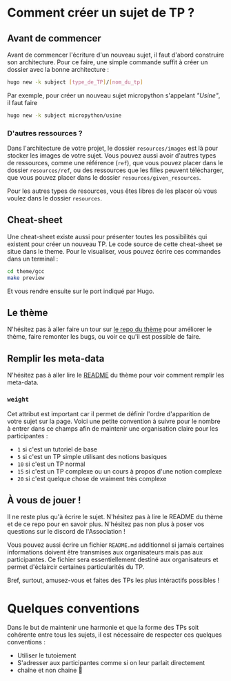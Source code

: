 # Comment créer un sujet de TP ?

## Avant de commencer

Avant de commencer l'écriture d'un nouveau sujet, il faut d'abord construire son
architecture. Pour ce faire, une simple commande suffit à créer un dossier avec
la bonne architecture : 

```bash
hugo new -k subject [type_de_TP]/[nom_du_tp]
```

Par exemple, pour créer un nouveau sujet micropython s'appelant _"Usine"_, il
faut faire 

```bash
hugo new -k subject micropython/usine
```

### D'autres ressources ?

Dans l'architecture de votre projet, le dossier `resources/images` est là pour
stocker les images de votre sujet. 
Vous pouvez aussi avoir d'autres types de ressources, comme une référence (`ref`), que vous
pouvez placer dans le dossier `resources/ref`, ou des ressources que les filles peuvent
télécharger, que vous pouvez placer dans le dossier `resources/given_resources`. 

Pour les autres types de resources, vous êtes libres de les placer où vous
voulez dans le dossier `resources`. 


## Cheat-sheet

Une cheat-sheet existe aussi pour présenter toutes les possibilités qui existent
pour créer un nouveau TP. 
Le code source de cette cheat-sheet se situe dans le theme. Pour le visualiser,
vous pouvez écrire ces commandes dans un terminal : 

```bash
cd theme/gcc
make preview
```
Et vous rendre ensuite sur le port indiqué par Hugo.

## Le thème

N'hésitez pas à aller faire un tour sur 
[le repo du thème](https://gitlab.com/prologin/tech/packages/hugo-base-theme/)
pour améliorer le thème, faire remonter les bugs, ou voir ce qu'il est possible
de faire.

## Remplir les meta-data

N'hésitez pas à aller lire le [README](https://gitlab.com/prologin/tech/packages/hugo-base-theme/-/blob/main/README.md?plain=1&ref_type=heads)
du thème pour voir comment remplir les meta-data. 

### `weight`

Cet attribut est important car il permet de définir l'ordre d'apparition de
votre sujet sur la page. 
Voici une petite convention à suivre pour le nombre à entrer dans ce champs afin 
de maintenir une organisation claire pour les participantes : 
- `1` si c'est un tutoriel de base
- `5` si c'est un TP simple utilisant des notions basiques
- `10` si c'est un TP normal
- `15` si c'est un TP complexe ou un cours à propos d'une notion complexe
- `20` si c'est quelque chose de vraiment très complexe


## À vous de jouer !

Il ne reste plus qu'à écrire le sujet. N'hésitez pas à lire le README du thème
et de ce repo pour en savoir plus. N'hésitez pas non plus à poser vos questions
sur le discord de l'Association ! 

Vous pouvez aussi écrire un fichier `README.md` additionnel si jamais certaines 
informations doivent être transmises aux organisateurs mais pas aux participantes. 
Ce fichier sera essentiellement destiné aux organisateurs et permet d'éclaircir 
certaines particularités du TP. 

Bref, surtout, amusez-vous et faites des TPs les plus intéractifs possibles !


# Quelques conventions

Dans le but de maintenir une harmonie et que la forme des TPs soit cohérente entre tous les sujets, il est nécessaire de respecter ces quelques conventions : 
- Utiliser le tutoiement
- S'adresser aux participantes comme si on leur parlait directement
- chaîne et non chaine 👀
